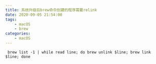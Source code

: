 ```yaml
---
title: 系统升级后brew命令创建的程序需要relink
date: 2020-09-05 21:54:00
tags:
    - macOS
    - brew
categories:
    - macOS
---
```


```shell
 brew list -1 | while read line; do brew unlink $line; brew link $line; done

```
